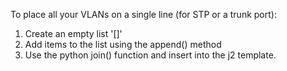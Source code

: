 To place all your VLANs on a single line (for STP or a trunk port):
1. Create an empty list '[]'
2. Add items to the list using the append() method
3. Use the python join() function and insert into the j2 template.
